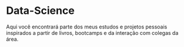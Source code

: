 # Data-Science
Aqui você encontrará parte dos meus estudos e projetos pessoais inspirados a partir de livros, bootcamps e da interação com colegas da área.
